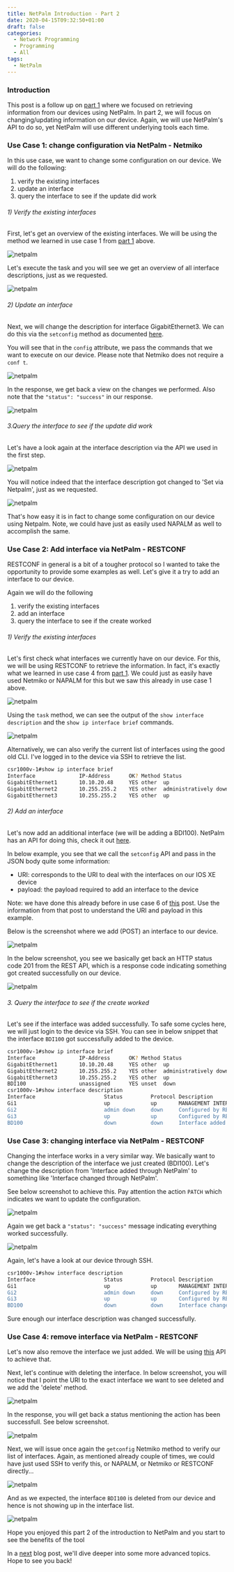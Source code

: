 ```yaml
---
title: NetPalm Introduction - Part 2
date: 2020-04-15T09:32:50+01:00
draft: false
categories:
  - Network Programming
  - Programming
  - All
tags:
  - NetPalm
---
```

### Introduction

This post is a follow up on [part 1](http://blog.wimwauters.com/networkprogrammability/2020-04-14_netpalm_introduction_part1/) where we focused on retrieving information from our devices using NetPalm. In part 2, we will focus on changing/updating information on our device. Again, we will use NetPalm's API to do so, yet NetPalm will use different underlying tools each time.

### Use Case 1: change configuration via NetPalm - Netmiko
In this use case, we want to change some configuration on our device. We will do the following:

1. verify the existing interfaces
2. update an interface
3. query the interface to see if the update did work

###### 1) Verify the existing interfaces

First, let's get an overview of the existing interfaces. We will be using the method we learned in use case 1 from [part 1](https://blog.wimwauters.com/networkprogrammability/2020-04-14_netpalm_introduction_part1/) above.

![netpalm](/images/2020-04-15-1.png)

Let's execute the task and you will see we get an overview of all interface descriptions, just as we requested.

![netpalm](/images/2020-04-15-2.png)

###### 2) Update an interface 
Next, we will change the description for interface GigabitEthernet3. We can do this via the `setconfig` method as documented [here](https://documenter.getpostman.com/view/2391814/SzYbxcQx?version=latest#c6c4ca08-6ba5-4272-b9cb-457e1a986d57).

You will see that in the `config` attribute, we pass the commands that we want to execute on our device. Please note that Netmiko does not require a `conf t`.

![netpalm](/images/2020-04-15-3.png)

In the response, we get back a view on the changes we performed. Also note that the `"status": "success"` in our response.

![netpalm](/images/2020-04-15-4.png)

######  3.Query the interface to see if the update did work

Let's have a look again at the interface description via the API we used in the first step.

![netpalm](/images/2020-04-15-5.png)

You will notice indeed that the interface description got changed to 'Set via Netpalm', just as we requested. 

![netpalm](/images/2020-04-15-6.png)

That's how easy it is in fact to change some configuration on our device using Netpalm. Note, we could have just as easily used NAPALM as well to accomplish the same.

### Use Case 2: Add interface via NetPalm - RESTCONF

RESTCONF in general is a bit of a tougher protocol so I wanted to take the opportunity to provide some examples as well. Let's give it a try to add an interface to our device.

Again we will do the following

1. verify the existing interfaces
2. add an interface
3. query the interface to see if the create worked

###### 1) Verify the existing interfaces

Let's first check what interfaces we currently have on our device. For this, we will be using RESTCONF to retrieve the information. In fact, it's exactly what we learned in use case 4 from [part 1](https://blog.wimwauters.com/networkprogrammability/2020-04-14_netpalm_introduction_part1/). We could just as easily have used Netmiko or NAPALM for this but we saw this already in use case 1 above.

![netpalm](/images/2020-04-15-7.png)

Using the `task` method, we can see the output of the `show interface description` and the `show ip interface brief` commands.

![netpalm](/images/2020-04-15-8.png)

Alternatively, we can also verify the current list of interfaces using the good old CLI. I've logged in to the device via SSH to retrieve the list.

```bash
csr1000v-1#show ip interface brief
Interface              IP-Address      OK? Method Status                Protocol
GigabitEthernet1       10.10.20.48     YES other  up                    up
GigabitEthernet2       10.255.255.2    YES other  administratively down down
GigabitEthernet3       10.255.255.2    YES other  up                    up
```
###### 2) Add an interface 

Let's now add an additional interface (we will be adding a BDI100). NetPalm has an API for doing this, check it out [here](https://documenter.getpostman.com/view/2391814/SzYbxcQx?version=latest#68da9960-7c95-4045-8a28-15becdb2b104).

In below example, you see that we call the `setconfig` API and pass in the JSON body quite some information:

- URI: corresponds to the URI to deal with the interfaces on our IOS XE device 
- payload: the payload required to add an interface to the device 

Note: we have done this already before in use case 6 of [this](https://blog.wimwauters.com/networkprogrammability/2020-04-03_restconf_introduction_part2/) post. Use the information from that post to understand the URI and payload in this example.

Below is the screenshot where we add (POST) an interface to our device.

![netpalm](/images/2020-04-15-9.png)

In the below screenshot, you see we basically get back an HTTP status code 201 from the REST API, which is a response code indicating something got created successfully on our device. 

![netpalm](/images/2020-04-15-10.png)

###### 3. Query the interface to see if the create worked
Let's see if the interface was added successfully. To safe some cycles here, we will just login to the device via SSH. You can see in below snippet that the interface `BDI100` got successfully added to the device.

```bash
csr1000v-1#show ip interface brief
Interface              IP-Address      OK? Method Status                Protocol
GigabitEthernet1       10.10.20.48     YES other  up                    up
GigabitEthernet2       10.255.255.2    YES other  administratively down down
GigabitEthernet3       10.255.255.2    YES other  up                    up
BDI100                 unassigned      YES unset  down                  down
csr1000v-1#show interface description
Interface                      Status         Protocol Description
Gi1                            up             up       MANAGEMENT INTERFACE - DON'T TOUCH ME
Gi2                            admin down     down     Configured by RESTCONF
Gi3                            up             up       Configured by RESTCONF
BD100                          down           down     Interface added through NetPalm
```

### Use Case 3: changing interface via NetPalm - RESTCONF

Changing the interface works in a very similar way. We basically want to change the description of the interface we just created (BDI100). Let's change the description from 'Interface added through NetPalm' to something like 'Interface changed through NetPalm'.

See below screenshot to achieve this. Pay attention the action `PATCH` which indicates we want to update the configuration.

![netpalm](/images/2020-04-15-11.png)

Again we get back a `"status": "success"` message indicating everything worked successfully.

![netpalm](/images/2020-04-15-12.png)

Again, let's have a look at our device through SSH.

```bash
csr1000v-1#show interface description
Interface                      Status         Protocol Description
Gi1                            up             up       MANAGEMENT INTERFACE - DON'T TOUCH ME
Gi2                            admin down     down     Configured by RESTCONF
Gi3                            up             up       Configured by RESTCONF
BD100                          down           down     Interface changed through NetPalm
```
Sure enough our interface description was changed successfully.

### Use Case 4: remove interface via NetPalm - RESTCONF

Let's now also remove the interface we just added. We will be using [this](https://documenter.getpostman.com/view/2391814/SzYbxcQx?version=latest#f7c75846-aace-4bc4-ab58-2ec34054b4e6) API to achieve that.

Next, let's continue with deleting the interface. In below screenshot, you will notice that I point the URI to the exact interface we want to see deleted and we add the 'delete' method.

![netpalm](/images/2020-04-15-13.png)

In the response, you will get back a status mentioning the action has been successfull. See below screenshot.

![netpalm](/images/2020-04-15-14.png)

Next, we will issue once again the `getconfig` Netmiko method to verify our list of interfaces. Again, as mentioned already couple of times, we could have just used SSH to verify this, or NAPALM, or Netmiko or RESTCONF directly...

![netpalm](/images/2020-04-15-15.png)

And as we expected, the interface `BDI100` is deleted from our device and hence is not showing up in the interface list.

![netpalm](/images/2020-04-15-16.png)

Hope you enjoyed this part 2 of the introduction to NetPalm and you start to see the benefits of the tool 

In a [next](https://blog.wimwauters.com/networkprogrammability/2020-04-17_netpalm_introduction_part3/) blog post, we'll dive deeper into some more advanced topics. Hope to see you back!


